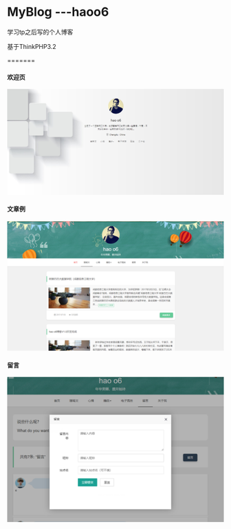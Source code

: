 # MyBlog ---haoo6
学习tp之后写的个人博客

基于ThinkPHP3.2

=======
#### 欢迎页

![welcome](https://github.com/xuanhaoo/MyBlog/blob/master/img/index.png)


#### 文章例

![article](https://github.com/xuanhaoo/MyBlog/blob/master/img/example.png)


#### 留言

![notes](https://github.com/xuanhaoo/MyBlog/blob/master/img/liuyan.png)
